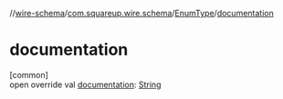 //[wire-schema](../../../index.md)/[com.squareup.wire.schema](../index.md)/[EnumType](index.md)/[documentation](documentation.md)

# documentation

[common]\
open override val [documentation](documentation.md): [String](https://kotlinlang.org/api/latest/jvm/stdlib/kotlin/-string/index.html)
